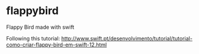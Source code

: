 # flappybird
Flappy Bird made with swift

Following this tutorial: http://www.swift.pt/desenvolvimento/tutorial/tutorial-como-criar-flappy-bird-em-swift-12.html

